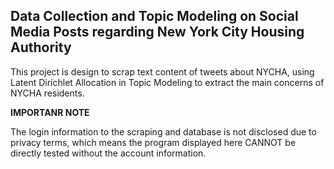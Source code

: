 ## Data Collection and Topic Modeling on Social Media Posts regarding New York City Housing Authority

This project is design to scrap text content of tweets about NYCHA, using Latent Dirichlet Allocation in Topic Modeling to extract the main concerns of NYCHA residents. 


**IMPORTANR NOTE** 

The login information to the scraping and database is not disclosed due to privacy terms, which means the program displayed here CANNOT be directly tested without the account information.
